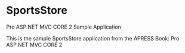 # SportsStore
Pro ASP.NET MVC CORE 2 Sample Application

This is the sample SportsStore application from the APRESS Book:  Pro ASP.NET MVC CORE 2
